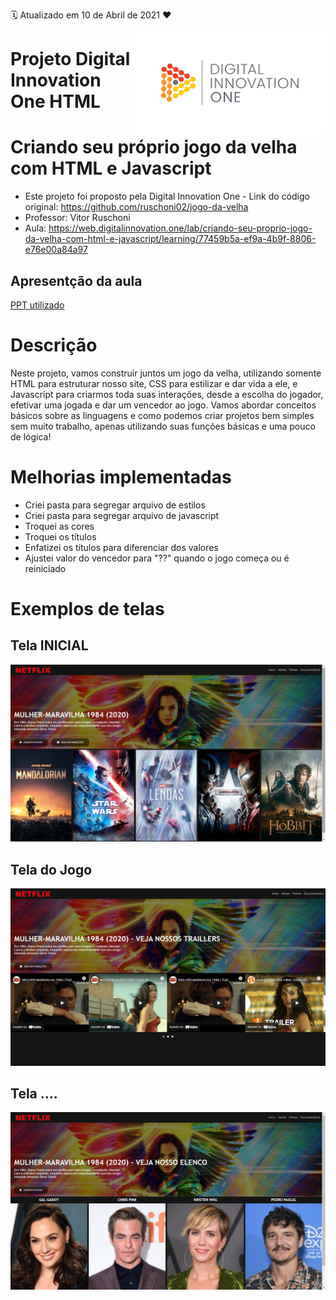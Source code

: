 :spiral_calendar: Atualizado em 10 de Abril de 2021 :heart:

<img align="right" alt="GIF" height="160px" src="https://github.com/rdeconti/rdeconti-resources/blob/main/Digital%20Innovation%20One%20-%20Logotipo.png" />

# Projeto Digital Innovation One HTML

# Criando seu próprio jogo da velha com HTML e Javascript

- Este projeto foi proposto pela Digital Innovation One - Link do código original: https://github.com/ruschoni02/jogo-da-velha
- Professor: Vitor Ruschoni
- Aula: https://web.digitalinnovation.one/lab/criando-seu-proprio-jogo-da-velha-com-html-e-javascript/learning/77459b5a-ef9a-4b9f-8806-e76e00a84a97

## Apresentção da aula

[PPT utilizado](https://docs.google.com/presentation/d/1-ao-3echbBHzdSqRF726K4GUFMn7JoL0dhoJWyPORXY/edit?usp=sharing)

# Descrição

Neste projeto, vamos construir juntos um jogo da velha, utilizando somente HTML para estruturar nosso site, CSS para estilizar e dar vida a ele, e Javascript para criarmos toda suas interações, desde a escolha do jogador, efetivar uma jogada e dar um vencedor ao jogo. Vamos abordar conceitos básicos sobre as linguagens e como podemos criar projetos bem simples sem muito trabalho, apenas utilizando suas funções básicas e uma pouco de lógica!

# Melhorias implementadas

- Criei pasta para segregar arquivo de estilos
- Criei pasta para segregar arquivo de javascript
- Troquei as cores
- Troquei os títulos
- Enfatizei os títulos para diferenciar dos valores
- Ajustei valor do vencedor para "??" quando o jogo começa ou é reiniciado

# Exemplos de telas

## Tela INICIAL

<img src="https://github.com/rdeconti/Bootcamp-DIO-Html-Web-Projeto02/blob/main/tela-index.jpeg" />

## Tela do Jogo

<img src="https://github.com/rdeconti/Bootcamp-DIO-Html-Web-Projeto02/blob/main/tela-traillers.jpg" />

## Tela ....

<img src="https://github.com/rdeconti/Bootcamp-DIO-Html-Web-Projeto02/blob/main/tela-info.jpg" />
